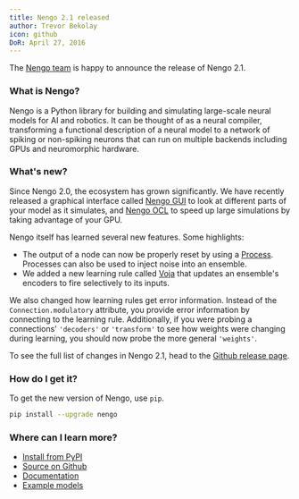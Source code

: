 ```yaml
---
title: Nengo 2.1 released
author: Trevor Bekolay
icon: github
DoR: April 27, 2016
---
```


The [Nengo team](https://github.com/nengo/nengo/blob/master/CONTRIBUTORS.rst)
is happy to announce the release of Nengo 2.1.

### What is Nengo?

Nengo is a Python library for building and simulating
large-scale neural models for AI and robotics.
It can be thought of as a neural compiler,
transforming a functional description of a neural model
to a network of spiking or non-spiking neurons
that can run on multiple backends
including GPUs and neuromorphic hardware.

### What's new?

Since Nengo 2.0, the ecosystem has grown significantly.
We have recently released a graphical interface called
[Nengo GUI](https://github.com/nengo/nengo_gui)
to look at different parts of your model as it simulates,
and [Nengo OCL](https://github.com/nengo/nengo_ocl)
to speed up large simulations
by taking advantage of your GPU.

Nengo itself has learned several new features. Some highlights:

- The output of a node can now be properly reset by using a
  [Process](https://www.nengo.ai/nengo/examples/processes.html).
  Processes can also be used to inject noise into an ensemble.
- We added a new learning rule called
  [Voja](https://www.nengo.ai/nengo/examples/learn_associations.html)
  that updates an ensemble's encoders to fire selectively to its inputs.

We also changed how learning rules get error information.
Instead of the `Connection.modulatory` attribute,
you provide error information by connecting to the learning rule.
Additionally, if you were probing a connections' `'decoders'` or `'transform'`
to see how weights were changing during learning,
you should now probe the more general `'weights'`.

To see the full list of changes in Nengo 2.1, head to the
[Github release page](https://github.com/nengo/nengo/releases/tag/v2.1.0).

### How do I get it?

To get the new version of Nengo, use `pip`.

```bash
pip install --upgrade nengo
```

### Where can I learn more?

- [Install from PyPI](https://pypi.python.org/pypi/nengo)
- [Source on Github](https://github.com/nengo/nengo)
- [Documentation](https://www.nengo.ai/nengo/)
- [Example models](https://www.nengo.ai/nengo/examples.html)
